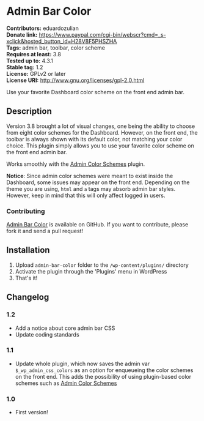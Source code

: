 # Admin Bar Color #
**Contributors:** eduardozulian  
**Donate link:** https://www.paypal.com/cgi-bin/webscr?cmd=_s-xclick&hosted_button_id=H28V8F5PHSZHA  
**Tags:** admin bar, toolbar, color scheme  
**Requires at least:** 3.8  
**Tested up to:** 4.3.1  
**Stable tag:** 1.2  
**License:** GPLv2 or later  
**License URI:** http://www.gnu.org/licenses/gpl-2.0.html  

Use your favorite Dashboard color scheme on the front end admin bar.

## Description ##

Version 3.8 brought a lot of visual changes, one being the ability to choose from eight color schemes for the Dashboard. However, on the front end, the toolbar is always shown with its default color, not matching your color choice. This plugin simply allows you to use your favorite color scheme on the front end admin bar.

Works smoothly with the [Admin Color Schemes](http://wordpress.org/plugins/admin-color-schemes/) plugin.

**Notice**: Since admin color schemes were meant to exist inside the Dashboard, some issues may appear on the front end. Depending on the theme you are using, `html` and `a` tags may absorb admin bar styles. However, keep in mind that this will only affect logged in users.

### Contributing ###
[Admin Bar Color](https://github.com/eduardozulian/admin-bar-color) is available on GitHub. If you want to contribute, please fork it and send a pull request!

## Installation ##

1. Upload `admin-bar-color` folder to the `/wp-content/plugins/` directory
2. Activate the plugin through the 'Plugins' menu in WordPress
3. That's it!

## Changelog ##

### 1.2 ###
* Add a notice about core admin bar CSS
* Update coding standards

### 1.1 ###
* Update whole plugin, which now saves the admin var `$_wp_admin_css_colors` as an option for enqueueing the color schemes on the front end. This adds the possibility of using plugin-based color schemes such as [Admin Color Schemes](http://wordpress.org/plugins/admin-color-schemes/)

### 1.0 ###
* First version!